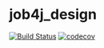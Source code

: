 # job4j_design
[![Build Status](https://www.travis-ci.com/Tatiana-N/job4j_design.svg?branch=master)](https://www.travis-ci.com/Tatiana-N/job4j_design)
[![codecov](https://codecov.io/gh/Tatiana-N/job4j_design/branch/master/graph/badge.svg)](https://codecov.io/gh/Tatiana-N/job4j_design)